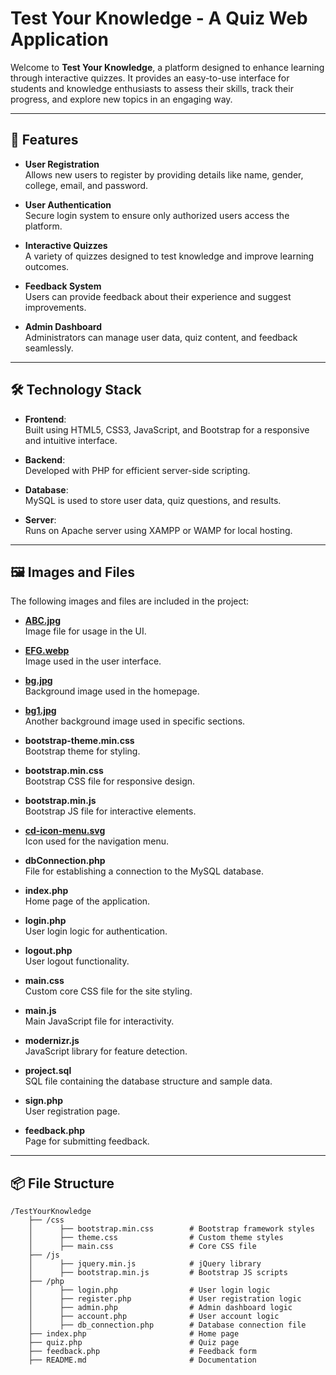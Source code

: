 # Test Your Knowledge - A Quiz Web Application

Welcome to **Test Your Knowledge**, a platform designed to enhance learning through interactive quizzes. It provides an easy-to-use interface for students and knowledge enthusiasts to assess their skills, track their progress, and explore new topics in an engaging way.

---

## 🚀 Features

- **User Registration**  
  Allows new users to register by providing details like name, gender, college, email, and password.
  
- **User Authentication**  
  Secure login system to ensure only authorized users access the platform.

- **Interactive Quizzes**  
  A variety of quizzes designed to test knowledge and improve learning outcomes.

- **Feedback System**  
  Users can provide feedback about their experience and suggest improvements.

- **Admin Dashboard**  
  Administrators can manage user data, quiz content, and feedback seamlessly.

---

## 🛠️ Technology Stack

- **Frontend**:  
  Built using HTML5, CSS3, JavaScript, and Bootstrap for a responsive and intuitive interface.

- **Backend**:  
  Developed with PHP for efficient server-side scripting.

- **Database**:  
  MySQL is used to store user data, quiz questions, and results.

- **Server**:  
  Runs on Apache server using XAMPP or WAMP for local hosting.

---
## 🖼️ Images and Files

The following images and files are included in the project:

- **[ABC.jpg](https://github.com/Shahriyar-Khan27/PROJECT-WEB-DB/blob/main/ABC.jpg)**  
  Image file for usage in the UI.

- **[EFG.webp](https://raw.githubusercontent.com/Shahriyar-Khan27/PROJECT-WEB-DB/refs/heads/main/EFG.webp)**  
  Image used in the user interface.

- **[bg.jpg](https://github.com/Shahriyar-Khan27/PROJECT-WEB-DB/blob/main/bg.jpg)**  
  Background image used in the homepage.

- **[bg1.jpg](https://github.com/Shahriyar-Khan27/PROJECT-WEB-DB/blob/main/bg1.jpg)**  
  Another background image used in specific sections.

- **bootstrap-theme.min.css**  
  Bootstrap theme for styling.

- **bootstrap.min.css**  
  Bootstrap CSS file for responsive design.

- **bootstrap.min.js**  
  Bootstrap JS file for interactive elements.

- **[cd-icon-menu.svg](https://github.com/Shahriyar-Khan27/PROJECT-WEB-DB/blob/main/cd-icon-menu.svg)**  
  Icon used for the navigation menu.

- **dbConnection.php**  
  File for establishing a connection to the MySQL database.

- **index.php**  
  Home page of the application.

- **login.php**  
  User login logic for authentication.

- **logout.php**  
  User logout functionality.

- **main.css**  
  Custom core CSS file for the site styling.

- **main.js**  
  Main JavaScript file for interactivity.

- **modernizr.js**  
  JavaScript library for feature detection.

- **project.sql**  
  SQL file containing the database structure and sample data.

- **sign.php**  
  User registration page.

- **feedback.php**  
  Page for submitting feedback.
--------
## 📦 File Structure

```plaintext
/TestYourKnowledge
    ├── /css
    │      ├── bootstrap.min.css        # Bootstrap framework styles
    │      ├── theme.css                # Custom theme styles
    │      ├── main.css                 # Core CSS file
    ├── /js
    │      ├── jquery.min.js            # jQuery library
    │      ├── bootstrap.min.js         # Bootstrap JS scripts
    ├── /php
    │      ├── login.php                # User login logic
    │      ├── register.php             # User registration logic
    │      ├── admin.php                # Admin dashboard logic
    │      ├── account.php              # User account logic
    │      ├── db_connection.php        # Database connection file
    ├── index.php                       # Home page
    ├── quiz.php                        # Quiz page
    ├── feedback.php                    # Feedback form
    ├── README.md                       # Documentation
